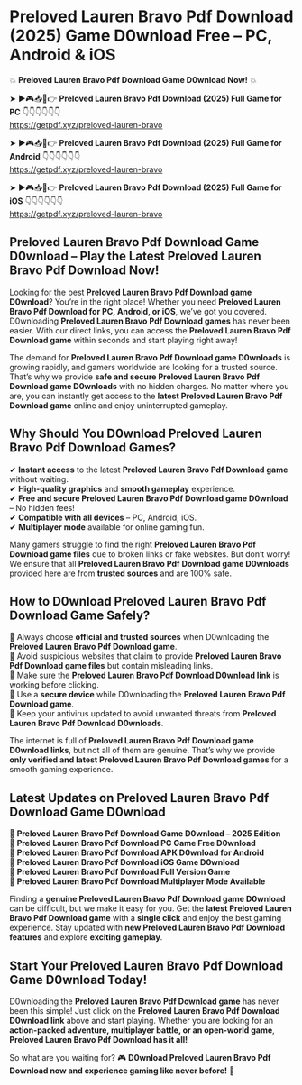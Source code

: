 # Preloved Lauren Bravo Pdf Download (2025) Game D0wnload Free – PC, Android & iOS

💥 **Preloved Lauren Bravo Pdf Download Game D0wnload Now!** 💥  

➤ ►🎮📥📱👉 **Preloved Lauren Bravo Pdf Download (2025) Full Game for PC** 👇👇👇👇👇👇  
https://getpdf.xyz/preloved-lauren-bravo  

➤ ►🎮📥📱👉 **Preloved Lauren Bravo Pdf Download (2025) Full Game for Android** 👇👇👇👇👇👇  
https://getpdf.xyz/preloved-lauren-bravo  

➤ ►🎮📥📱👉 **Preloved Lauren Bravo Pdf Download (2025) Full Game for iOS** 👇👇👇👇👇👇  
https://getpdf.xyz/preloved-lauren-bravo  

## Preloved Lauren Bravo Pdf Download Game D0wnload – Play the Latest Preloved Lauren Bravo Pdf Download Now!

Looking for the best **Preloved Lauren Bravo Pdf Download game D0wnload**? You’re in the right place! Whether you need **Preloved Lauren Bravo Pdf Download for PC, Android, or iOS**, we’ve got you covered. D0wnloading **Preloved Lauren Bravo Pdf Download games** has never been easier. With our direct links, you can access the **Preloved Lauren Bravo Pdf Download game** within seconds and start playing right away!  

The demand for **Preloved Lauren Bravo Pdf Download game D0wnloads** is growing rapidly, and gamers worldwide are looking for a trusted source. That’s why we provide **safe and secure Preloved Lauren Bravo Pdf Download game D0wnloads** with no hidden charges. No matter where you are, you can instantly get access to the **latest Preloved Lauren Bravo Pdf Download game** online and enjoy uninterrupted gameplay.  

## **Why Should You D0wnload Preloved Lauren Bravo Pdf Download Games?**  

✔ **Instant access** to the latest **Preloved Lauren Bravo Pdf Download game** without waiting.  
✔ **High-quality graphics** and **smooth gameplay** experience.  
✔ **Free and secure Preloved Lauren Bravo Pdf Download game D0wnload** – No hidden fees!  
✔ **Compatible with all devices** – PC, Android, iOS.  
✔ **Multiplayer mode** available for online gaming fun.  

Many gamers struggle to find the right **Preloved Lauren Bravo Pdf Download game files** due to broken links or fake websites. But don’t worry! We ensure that all **Preloved Lauren Bravo Pdf Download game D0wnloads** provided here are from **trusted sources** and are 100% safe.  

## **How to D0wnload Preloved Lauren Bravo Pdf Download Game Safely?**  

📌 Always choose **official and trusted sources** when D0wnloading the **Preloved Lauren Bravo Pdf Download game**.  
📌 Avoid suspicious websites that claim to provide **Preloved Lauren Bravo Pdf Download game files** but contain misleading links.  
📌 Make sure the **Preloved Lauren Bravo Pdf Download D0wnload link** is working before clicking.  
📌 Use a **secure device** while D0wnloading the **Preloved Lauren Bravo Pdf Download game**.  
📌 Keep your antivirus updated to avoid unwanted threats from **Preloved Lauren Bravo Pdf Download D0wnloads**.  

The internet is full of **Preloved Lauren Bravo Pdf Download game D0wnload links**, but not all of them are genuine. That’s why we provide **only verified and latest Preloved Lauren Bravo Pdf Download games** for a smooth gaming experience.  

## **Latest Updates on Preloved Lauren Bravo Pdf Download Game D0wnload**  

🔹 **Preloved Lauren Bravo Pdf Download Game D0wnload – 2025 Edition**  
🔹 **Preloved Lauren Bravo Pdf Download PC Game Free D0wnload**  
🔹 **Preloved Lauren Bravo Pdf Download APK D0wnload for Android**  
🔹 **Preloved Lauren Bravo Pdf Download iOS Game D0wnload**  
🔹 **Preloved Lauren Bravo Pdf Download Full Version Game**  
🔹 **Preloved Lauren Bravo Pdf Download Multiplayer Mode Available**  

Finding a **genuine Preloved Lauren Bravo Pdf Download game D0wnload** can be difficult, but we make it easy for you. Get the **latest Preloved Lauren Bravo Pdf Download game** with a **single click** and enjoy the best gaming experience. Stay updated with **new Preloved Lauren Bravo Pdf Download features** and explore **exciting gameplay**.  

## **Start Your Preloved Lauren Bravo Pdf Download Game D0wnload Today!**  

D0wnloading the **Preloved Lauren Bravo Pdf Download game** has never been this simple! Just click on the **Preloved Lauren Bravo Pdf Download D0wnload link** above and start playing. Whether you are looking for an **action-packed adventure, multiplayer battle, or an open-world game**, **Preloved Lauren Bravo Pdf Download has it all!**  

So what are you waiting for? 🎮 **D0wnload Preloved Lauren Bravo Pdf Download now and experience gaming like never before!** 🚀  